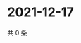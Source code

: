 # 2021-12-17

共 0 条

<!-- BEGIN WEIBO -->
<!-- 最后更新时间 Fri Dec 17 2021 19:10:35 GMT+0800 (China Standard Time) -->

<!-- END WEIBO -->

